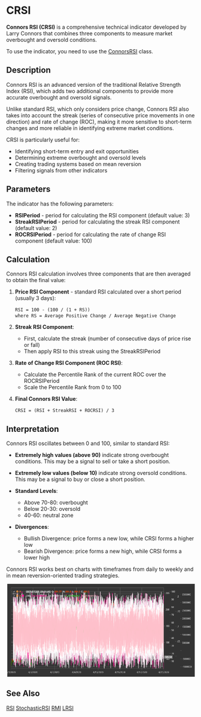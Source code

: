 # CRSI

**Connors RSI (CRSI)** is a comprehensive technical indicator developed by Larry Connors that combines three components to measure market overbought and oversold conditions.

To use the indicator, you need to use the [ConnorsRSI](xref:StockSharp.Algo.Indicators.ConnorsRSI) class.

## Description

Connors RSI is an advanced version of the traditional Relative Strength Index (RSI), which adds two additional components to provide more accurate overbought and oversold signals.

Unlike standard RSI, which only considers price change, Connors RSI also takes into account the streak (series of consecutive price movements in one direction) and rate of change (ROC), making it more sensitive to short-term changes and more reliable in identifying extreme market conditions.

CRSI is particularly useful for:
- Identifying short-term entry and exit opportunities
- Determining extreme overbought and oversold levels
- Creating trading systems based on mean reversion
- Filtering signals from other indicators

## Parameters

The indicator has the following parameters:
- **RSIPeriod** - period for calculating the RSI component (default value: 3)
- **StreakRSIPeriod** - period for calculating the streak RSI component (default value: 2)
- **ROCRSIPeriod** - period for calculating the rate of change RSI component (default value: 100)

## Calculation

Connors RSI calculation involves three components that are then averaged to obtain the final value:

1. **Price RSI Component** - standard RSI calculated over a short period (usually 3 days):
   ```
   RSI = 100 - (100 / (1 + RS))
   where RS = Average Positive Change / Average Negative Change
   ```

2. **Streak RSI Component**:
   - First, calculate the streak (number of consecutive days of price rise or fall)
   - Then apply RSI to this streak using the StreakRSIPeriod

3. **Rate of Change RSI Component (ROC RSI)**:
   - Calculate the Percentile Rank of the current ROC over the ROCRSIPeriod
   - Scale the Percentile Rank from 0 to 100

4. **Final Connors RSI Value**:
   ```
   CRSI = (RSI + StreakRSI + ROCRSI) / 3
   ```

## Interpretation

Connors RSI oscillates between 0 and 100, similar to standard RSI:

- **Extremely high values (above 90)** indicate strong overbought conditions. This may be a signal to sell or take a short position.

- **Extremely low values (below 10)** indicate strong oversold conditions. This may be a signal to buy or close a short position.

- **Standard Levels**:
  - Above 70-80: overbought
  - Below 20-30: oversold
  - 40-60: neutral zone

- **Divergences**:
  - Bullish Divergence: price forms a new low, while CRSI forms a higher low
  - Bearish Divergence: price forms a new high, while CRSI forms a lower high

Connors RSI works best on charts with timeframes from daily to weekly and in mean reversion-oriented trading strategies.

![indicator_connors_rsi](../../../../images/indicator_connors_rsi.png)

## See Also

[RSI](rsi.md)
[StochasticRSI](stochastic_rsi.md)
[RMI](relative_momentum_index.md)
[LRSI](laguerre_rsi.md)